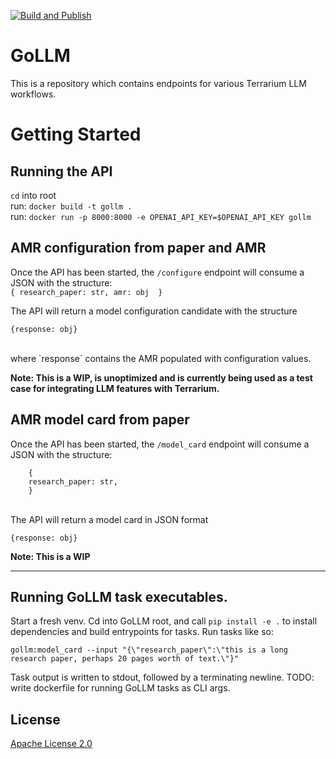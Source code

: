 [![Build and Publish](https://github.com/DARPA-ASKEM/service-template/actions/workflows/publish.yaml/badge.svg?event=push)](https://github.com/DARPA-ASKEM/service-template/actions/workflows/publish.yaml)

# GoLLM

This is a repository which contains endpoints for various Terrarium LLM workflows. 

# Getting Started

## Running the API

`cd` into root<br>
run: ```docker build -t gollm .```<br>
run: ```docker run -p 8000:8000 -e OPENAI_API_KEY=$OPENAI_API_KEY gollm```

## AMR configuration from paper and AMR

Once the API has been started, the ```/configure``` endpoint will consume a JSON with the structure:<br>
    ```
    {
    research_paper: str,
    amr: obj 
    }
    ```<br>

The API will return a model configuration candidate with the structure <br>
```
{response: obj}
```
<br>
where `response` contains the AMR populated with configuration values.<br>

<b>Note: This is a WIP, is unoptimized and is currently being used as a test case for integrating LLM features with Terrarium. </b>

## AMR model card from paper

Once the API has been started, the ```/model_card``` endpoint will consume a JSON with the structure:<br>
   
```
    {
    research_paper: str,
    }
```
<br>
The API will return a model card in JSON format
<br>

```
{response: obj}
```

<b> Note: This is a WIP </b>

<hr>

## Running GoLLM task executables.

Start a fresh venv. Cd into GoLLM root, and call `pip install -e .` to install dependencies and build entrypoints for tasks. Run tasks like so:

```
gollm:model_card --input "{\"research_paper\":\"this is a long research paper, perhaps 20 pages worth of text.\"}"
```

Task output is written to stdout, followed by a terminating newline. 
TODO: write dockerfile for running GoLLM tasks as CLI args. 

## License

[Apache License 2.0](LICENSE)
